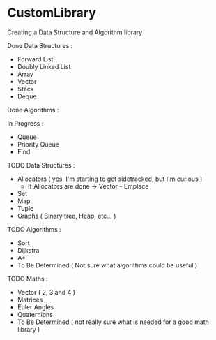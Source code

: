 # CustomLibrary
Creating a Data Structure and Algorithm library

Done Data Structures :
  - Forward List
  - Doubly Linked List
  - Array
  - Vector
  - Stack
  - Deque

Done Algorithms :

In Progress :
  - Queue
  - Priority Queue
  - Find

TODO Data Structures :
  - Allocators ( yes, I'm starting to get sidetracked, but I'm curious )
    - If Allocators are done -> Vector - Emplace
  - Set
  - Map
  - Tuple
  - Graphs ( Binary tree, Heap, etc... )

TODO Algorithms :
  - Sort
  - Dijkstra
  - A*
  - To Be Determined ( Not sure what algorithms could be useful )
  
TODO Maths :
  - Vector ( 2, 3 and 4 )
  - Matrices
  - Euler Angles
  - Quaternions
  - To Be Determined ( not really sure what is needed for a good math library )
